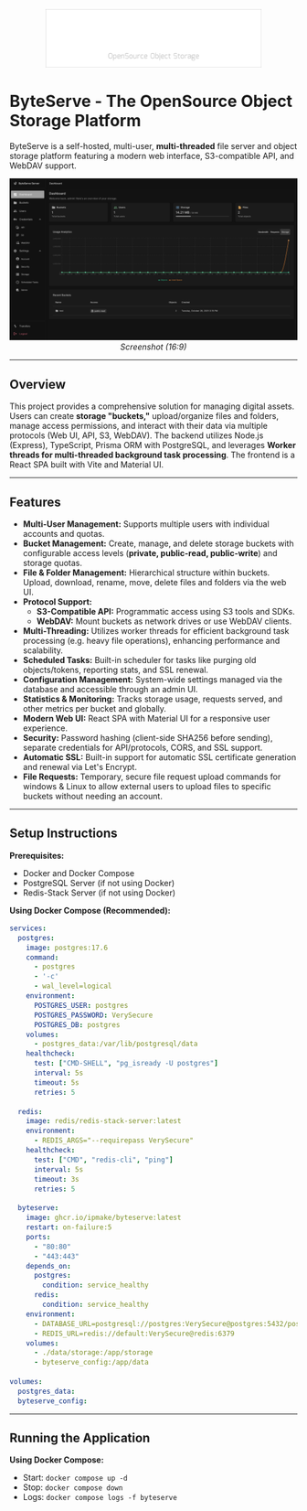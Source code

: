 <p align="center">
  <img src="/assets/banner.png" alt="ByteServe Logo" width="378" height="102">
</p>

# ByteServe - The OpenSource Object Storage Platform

ByteServe is a self-hosted, multi-user, **multi-threaded** file server and object storage platform featuring a modern web interface, S3-compatible API, and WebDAV support.

<p align="center">
  <img src="/assets/screenshot1.png" alt="ByteServe Dashboard" width="800">
  <br/>
  <em>Screenshot (16:9)</em>
</p>

---

## Overview

This project provides a comprehensive solution for managing digital assets. Users can create **storage "buckets,"** upload/organize files and folders, manage access permissions, and interact with their data via multiple protocols (Web UI, API, S3, WebDAV). The backend utilizes Node.js (Express), TypeScript, Prisma ORM with PostgreSQL, and leverages **Worker threads for multi-threaded background task processing**. The frontend is a React SPA built with Vite and Material UI.

---

## Features

* **Multi-User Management:** Supports multiple users with individual accounts and quotas.
* **Bucket Management:** Create, manage, and delete storage buckets with configurable access levels (**private, public-read, public-write**) and storage quotas.
* **File & Folder Management:** Hierarchical structure within buckets. Upload, download, rename, move, delete files and folders via the web UI.
* **Protocol Support:**
    * **S3-Compatible API:** Programmatic access using S3 tools and SDKs.
    * **WebDAV:** Mount buckets as network drives or use WebDAV clients.
* **Multi-Threading:** Utilizes worker threads for efficient background task processing (e.g. heavy file operations), enhancing performance and scalability.
* **Scheduled Tasks:** Built-in scheduler for tasks like purging old objects/tokens, reporting stats, and SSL renewal.
* **Configuration Management:** System-wide settings managed via the database and accessible through an admin UI.
* **Statistics & Monitoring:** Tracks storage usage, requests served, and other metrics per bucket and globally.
* **Modern Web UI:** React SPA with Material UI for a responsive user experience.
* **Security:** Password hashing (client-side SHA256 before sending), separate credentials for API/protocols, CORS, and SSL support.
* **Automatic SSL:** Built-in support for automatic SSL certificate generation and renewal via Let's Encrypt.
* **File Requests:** Temporary, secure file request upload commands for windows & Linux to allow external users to upload files to specific buckets without needing an account.

---

## Setup Instructions

**Prerequisites:**

* Docker and Docker Compose
* PostgreSQL Server (if not using Docker)
* Redis-Stack Server (if not using Docker)

**Using Docker Compose (Recommended):**

```yaml
services:
  postgres:
    image: postgres:17.6
    command:
      - postgres
      - '-c'
      - wal_level=logical
    environment:
      POSTGRES_USER: postgres
      POSTGRES_PASSWORD: VerySecure
      POSTGRES_DB: postgres
    volumes:
      - postgres_data:/var/lib/postgresql/data
    healthcheck:
      test: ["CMD-SHELL", "pg_isready -U postgres"]
      interval: 5s
      timeout: 5s
      retries: 5

  redis:
    image: redis/redis-stack-server:latest
    environment:
      - REDIS_ARGS="--requirepass VerySecure"
    healthcheck:
      test: ["CMD", "redis-cli", "ping"]
      interval: 5s
      timeout: 3s
      retries: 5

  byteserve:
    image: ghcr.io/ipmake/byteserve:latest
    restart: on-failure:5
    ports:
      - "80:80"
      - "443:443"
    depends_on:
      postgres:
        condition: service_healthy
      redis:
        condition: service_healthy
    environment:
      - DATABASE_URL=postgresql://postgres:VerySecure@postgres:5432/postgres
      - REDIS_URL=redis://default:VerySecure@redis:6379
    volumes:
      - ./data/storage:/app/storage
      - byteserve_config:/app/data

volumes:
  postgres_data:
  byteserve_config:
```

---

## Running the Application

**Using Docker Compose:**

* Start: `docker compose up -d`
* Stop: `docker compose down`
* Logs: `docker compose logs -f byteserve`
